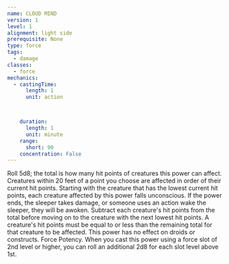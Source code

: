 ```yaml
---
name: CLOUD MIND
version: 1
level: 1
alignment: light side
prerequisite: None
type: force
tags:
  - damage
classes:
  - force
mechanics:
  - castingTime:
      length: 1
      unit: action



    duration:
      length: 1
      unit: minute
    range:
      short: 90
    concentration: False
---
```

Roll 5d8; the total is how many hit points of
creatures this power can affect. Creatures within 20
feet of a point you choose are affected in order of their
current hit points.
Starting with the creature that has the lowest current
hit points, each creature affected by this power falls
unconscious. If the power ends, the sleeper takes
damage, or someone uses an action wake the sleeper,
they will be awoken.
Subtract each creature's hit points from the total
before moving on to the creature with the next lowest
hit points. A creature's hit points must be equal to or
less than the remaining total for that creature to be
affected.
This power has no effect on droids or constructs.
Force Potency. When you cast this power using a
force slot of 2nd level or higher, you can roll an
additional 2d8 for each slot level above 1st.

    